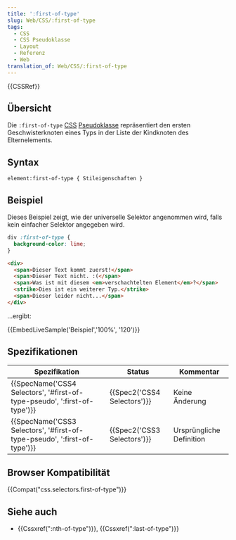 ```yaml
---
title: ':first-of-type'
slug: Web/CSS/:first-of-type
tags:
  - CSS
  - CSS Pseudoklasse
  - Layout
  - Referenz
  - Web
translation_of: Web/CSS/:first-of-type
---
```

{{CSSRef}}

## Übersicht

Die `:first-of-type` [CSS](/de/docs/Web/CSS) [Pseudoklasse](/de/docs/Web/CSS/Pseudo-classes) repräsentiert den ersten Geschwisterknoten eines Typs in der Liste der Kindknoten des Elternelements.

## Syntax

    element:first-of-type { Stileigenschaften }

## Beispiel

Dieses Beispiel zeigt, wie der universelle Selektor angenommen wird, falls kein einfacher Selektor angegeben wird.

```css
div :first-of-type {
  background-color: lime;
}
```

```html
<div>
  <span>Dieser Text kommt zuerst!</span>
  <span>Dieser Text nicht. :(</span>
  <span>Was ist mit diesem <em>verschachtelten Element</em>?</span>
  <strike>Dies ist ein weiterer Typ.</strike>
  <span>Dieser leider nicht...</span>
</div>
```

...ergibt:

{{EmbedLiveSample('Beispiel','100%', '120')}}

## Spezifikationen

| Spezifikation                                                                                    | Status                               | Kommentar                |
| ------------------------------------------------------------------------------------------------ | ------------------------------------ | ------------------------ |
| {{SpecName('CSS4 Selectors', '#first-of-type-pseudo', ':first-of-type')}} | {{Spec2('CSS4 Selectors')}} | Keine Änderung           |
| {{SpecName('CSS3 Selectors', '#first-of-type-pseudo', ':first-of-type')}} | {{Spec2('CSS3 Selectors')}} | Ursprüngliche Definition |

## Browser Kompatibilität

{{Compat("css.selectors.first-of-type")}}

## Siehe auch

- {{Cssxref(":nth-of-type")}}, {{Cssxref(":last-of-type")}}
